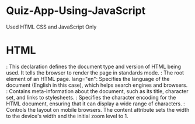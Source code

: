 
# Quiz-App-Using-JavaScript
Used HTML CSS and JavaScript Only

# HTML
<!DOCTYPE html>: This declaration defines the document type and version of HTML being used. It tells the browser to render the page in standards mode.
<html>: The root element of an HTML page.
lang="en": Specifies the language of the document (English in this case), which helps search engines and browsers.
<head>: Contains meta-information about the document, such as its title, character set, and links to stylesheets.
<meta charset="UTF-8">: Specifies the character encoding for the HTML document, ensuring that it can display a wide range of characters.
<meta name="viewport">: Controls the layout on mobile browsers. The content attribute sets the width to the device's width and the initial zoom level to 1.
<title>: Sets the title of the document, which appears in the browser tab.
<style>: Contains CSS styles for the document.
@import: Imports a font from Google Fonts, specifically the "Roboto" font in various weights.
<link>: Links to an external CSS file (style.css) for additional styling.
<body>: Contains the content of the document that is displayed in the browser.
<div class="main">: A division element with a class of "main" used for styling and layout purposes.
html
<div id="box">: A division element with an ID of "box", which can be targeted with CSS or JavaScript.
<h2>: A heading element, indicating a level 2 heading. The ID "quesBox" can be used for styling or scripting.
<div class="row">: A division element with a class of "row", likely used for layout purposes.
<input>: An input element for user interaction.
class="options": Class for styling.
id="option1": Unique identifier for the input.
type="radio": Specifies that this input is a radio button.
value="a": The value submitted if this option is selected.
name="option": Groups radio buttons so that only one can be selected at a time.
<label>: Associates a text label with the radio button. The for attribute links it to the corresponding input by ID.
The same structure is repeated for options 2, 3, and 4.
<button>: A clickable button.
class="btn": Class for styling.
onclick="submitQuiz()": JavaScript function that is called when the button is clicked.


# CSS
*: The universal selector applies styles to all elements on the page.
padding: 0;: Resets the default padding of all elements to zero.
margin: 0;: Resets the default margin of all elements to zero.
box-sizing: border-box;: Changes the box model so that padding and border are included in the element's total width and height, making layout calculations easier.

body: Targets the <body> element.
background-color: rgb(20, 198, 218);: Sets the background color of the body to a light blue shade using RGB values.
font-family: 'Roboto', sans-serif;: Sets the font of the body text to 'Roboto', with a fallback to a generic sans-serif font if 'Roboto' is unavailable.

.head1: A class selector targeting elements with the class "head1".
padding-bottom: 55px;: Adds 55 pixels of padding to the bottom of the element.
font-size: 91px;: Sets the font size to 91 pixels, making it very large.
color: rgba(160, 173, 78, 0.6);: Sets the text color using RGBA, where the last value (0.6) represents the opacity (60% opaque).

.main: A class selector for the main container.
width: 100%;: Sets the width to 100% of the parent element.
height: 100vh;: Sets the height to 100% of the viewport height, making it full-screen.
display: flex;: Enables flexbox layout for the container.
justify-content: center;: Centers child elements horizontally.
align-items: center;: Centers child elements vertically.
flex-direction: column;: Arranges child elements in a column layout.
background-color: rgb(27, 99, 84);: Sets the background color to a dark greenish shade.

#box: An ID selector targeting the element with the ID "box".
width: 40%;: Sets the width to 40% of the parent element.
/* height: 340px; */: A commented-out line that suggests a fixed height of 340 pixels, which is currently not applied.
padding: 15px;: Adds 15 pixels of padding inside the box.
box-shadow: 0px 0px 5px grey;: Adds a subtle shadow effect around the box, giving it a lifted appearance.
background-color: rgb(255, 255, 255, 0.7);: Sets the background color to white with 70% opacity, allowing some background color to show through.
border-radius: 5px;: Rounds the corners of the box with a radius of 5 pixels.


# JAVASCRIPT
const questions: Declares a constant variable named questions that holds an array of question objects.
Each object contains:
que: The question text.
a, b, c, d: Possible answer options.
correct: The correct answer's identifier (e.g., "a").

let index = 0;: Initializes the current question index to 0.
let total = questions.length;: Stores the total number of questions.
let right = 0, wrong = 0;: Initializes counters for correct and incorrect answers.

const quesBox: Selects the HTML element with the ID quesBox to display the current question.
const optionInputs: Selects all input elements with the class options (the radio buttons for answers).
javascript

const laodQuestion = () => { ... }: Defines a function to load the current question.
if (index == total) { return endQuiz(); }: Checks if all questions have been answered; if so, it calls endQuiz().
reset();: Calls the reset function to clear previous selections.
const data = questions[index];: Retrieves the current question data.
quesBox.innerText = ...: Updates the question display.
optionInputs[n].nextElementSibling.innerText = data.a;: Sets the text of the corresponding answer options.

const submitQuiz = () => { ... }: Defines a function to handle quiz submission.
const ans = getAnswer();: Calls getAnswer() to retrieve the selected answer.
if (ans === data.correct) { right++; }: Increments the correct answer counter if the answer is correct.
index++;: Moves to the next question.
laodQuestion();: Loads the next question.

const getAnswer = () => { ... }: Defines a function to get the selected answer.
optionInputs.forEach((input) => { ... });: Iterates through each radio button.
if (input.checked) { answer = input.value; }: Checks if the radio button is selected and assigns its value to answer.
return answer;: Returns

